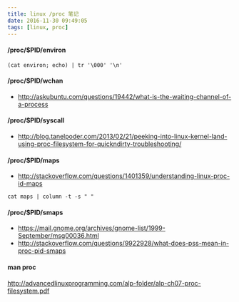 ```yaml
---
title: linux /proc 笔记
date: 2016-11-30 09:49:05
tags: [linux, proc]
---
```



#### /proc/$PID/environ

`(cat environ; echo) | tr '\000' '\n'`



#### /proc/$PID/wchan

* <http://askubuntu.com/questions/19442/what-is-the-waiting-channel-of-a-process>



#### /proc/$PID/syscall

* <http://blog.tanelpoder.com/2013/02/21/peeking-into-linux-kernel-land-using-proc-filesystem-for-quickndirty-troubleshooting/>



#### /proc/$PID/maps

* <http://stackoverflow.com/questions/1401359/understanding-linux-proc-id-maps>

`cat maps | column -t -s " "`

#### /proc/$PID/smaps

* <https://mail.gnome.org/archives/gnome-list/1999-September/msg00036.html>
* <http://stackoverflow.com/questions/9922928/what-does-pss-mean-in-proc-pid-smaps>

#### man proc


<http://advancedlinuxprogramming.com/alp-folder/alp-ch07-proc-filesystem.pdf>